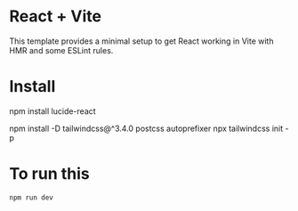 # React + Vite

This template provides a minimal setup to get React working in Vite with HMR and some ESLint rules.

# Install
npm install lucide-react

npm install -D tailwindcss@^3.4.0 postcss autoprefixer
npx tailwindcss init -p

# To run this
```bash
npm run dev
```